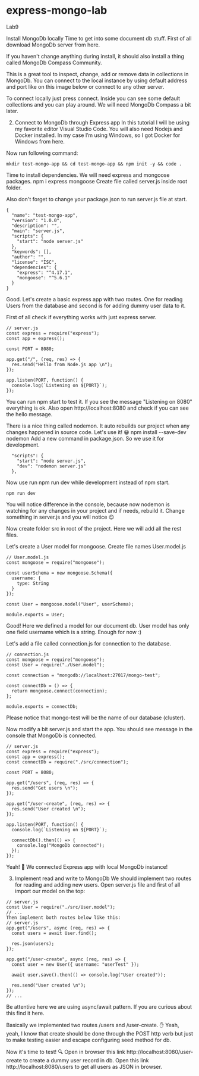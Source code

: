 # express-mongo-lab
Lab9


Install MongoDb locally
Time to get into some document db stuff. First of all download MongoDb server from here.

If you haven't change anything during install, it should also install a thing called MongoDb Compass Community.

This is a great tool to inspect, change, add or remove data in collections in MongoDb. You can connect to the local instance by using default address and port like on this image below or connect to any other server.



To connect locally just press connect. Inside you can see some default collections and you can play around. We will need MongoDb Compass a bit later.

2. Connect to MongoDb through Express app
In this tutorial I will be using my favorite editor Visual Studio Code. You will also need Nodejs and Docker installed. In my case I’m using Windows, so I got Docker for Windows from here.

Now run following command:

```
mkdir test-mongo-app && cd test-mongo-app && npm init -y && code .
```

Time to install dependencies. We will need express and mongoose packages.
npm i express mongoose
Create file called server.js inside root folder.

Also don't forget to change your package.json to run server.js file at start.
```
{
  "name": "test-mongo-app",
  "version": "1.0.0",
  "description": "",
  "main": "server.js",
  "scripts": {
    "start": "node server.js"
  },
  "keywords": [],
  "author": "",
  "license": "ISC",
  "dependencies": {
    "express": "^4.17.1",
    "mongoose": "^5.6.1"
  }
}
```

Good. Let's create a basic express app with two routes. One for reading Users from the database and second is for adding dummy user data to it.

First of all check if everything works with just express server.
```
// server.js
const express = require("express");
const app = express();

const PORT = 8080;

app.get("/", (req, res) => {
  res.send("Hello from Node.js app \n");
});

app.listen(PORT, function() {
  console.log(`Listening on ${PORT}`);
});
```


You can run npm start to test it. If you see the message "Listening on 8080" everything is ok. Also open http://localhost:8080 and check if you can see the hello message.

There is a nice thing called nodemon. It auto rebuilds our project when any changes happened in source code. Let's use it! 😀
npm install --save-dev nodemon
Add a new command in package.json. So we use it for development.
```
  "scripts": {
    "start": "node server.js",
    "dev": "nodemon server.js"
  },
```
Now use run npm run dev while development instead of npm start.
```
npm run dev
```
You will notice difference in the console, because now nodemon is watching for any changes in your project and if needs, rebuild it. Change something in server.js and you will notice 😉

Now create folder src in root of the project. Here we will add all the rest files.

Let's create a User model for mongoose. Create file names User.model.js
```
// User.model.js
const mongoose = require("mongoose");

const userSchema = new mongoose.Schema({
  username: {
    type: String
  }
});

const User = mongoose.model("User", userSchema);

module.exports = User;
```
Good! Here we defined a model for our document db. User model has only one field username which is a string. Enough for now :)

Let's add a file called connection.js for connection to the database.
```
// connection.js
const mongoose = require("mongoose");
const User = require("./User.model");

const connection = "mongodb://localhost:27017/mongo-test";

const connectDb = () => {
  return mongoose.connect(connection);
};

module.exports = connectDb;
```
Please notice that mongo-test will be the name of our database (cluster).

Now modify a bit server.js and start the app. You should see message in the console that MongoDb is connected.
```
// server.js
const express = require("express");
const app = express();
const connectDb = require("./src/connection");

const PORT = 8080;

app.get("/users", (req, res) => {
  res.send("Get users \n");
});

app.get("/user-create", (req, res) => {
  res.send("User created \n");
});

app.listen(PORT, function() {
  console.log(`Listening on ${PORT}`);

  connectDb().then(() => {
    console.log("MongoDb connected");
  });
});

```
Yeah! 🎉 We connected Express app with local MongoDb instance!

3. Implement read and write to MongoDb
We should implement two routes for reading and adding new users.
Open server.js file and first of all import our model on the top:
```
// server.js
const User = require("./src/User.model");
// ...
Then implement both routes below like this:
// server.js
app.get("/users", async (req, res) => {
  const users = await User.find();

  res.json(users);
});

app.get("/user-create", async (req, res) => {
  const user = new User({ username: "userTest" });

  await user.save().then(() => console.log("User created"));

  res.send("User created \n");
});
// ...
```
Be attentive here we are using async/await pattern. If you are curious about this find it here.

Basically we implemented two routes /users and /user-create. ✋ Yeah, yeah, I know that create should be done through the POST http verb but just to make testing easier and escape configuring seed method for db.

Now it's time to test! 🔍 Open in browser this link http://localhost:8080/user-create to create a dummy user record in db. Open this link http://localhost:8080/users to get all users as JSON in browser.
